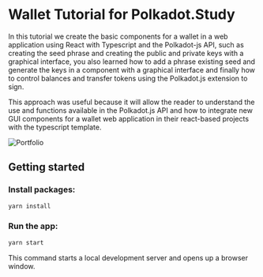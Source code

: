 # Wallet Tutorial for Polkadot.Study

In this tutorial we create the basic components for a wallet in a web application using React with Typescript and the Polkadot-js API, such as creating the seed phrase and creating the public and private keys with a graphical interface, you also learned how to add a phrase existing seed and generate the keys in a component with a graphical interface and finally how to control balances and transfer tokens using the Polkadot.js extension to sign.

This approach was useful because it will allow the reader to understand the use and functions available in the Polkadot.js API and how to integrate new GUI components for a wallet web application in their react-based projects with the typescript template.

![Portfolio](https://user-images.githubusercontent.com/111330447/235526917-29453b11-5ccf-42ad-b702-f0ed1aae1b38.png)

## Getting started

### Install packages:

```sh
yarn install
```

### Run the app:

```sh
yarn start
```

This command starts a local development server and opens up a browser window. 
